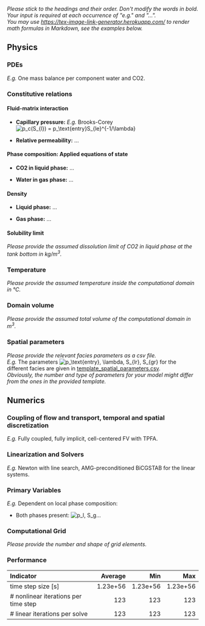 _Please stick to the headings and their order. Don't modify the words in bold. Your input is required at each occurrence of "e.g." and "..."._<br>
_You may use https://tex-image-link-generator.herokuapp.com/ to render math formulas in Markdown, see the examples below._

## Physics

### PDEs

_E.g._ One mass balance per component water and CO2.

### Constitutive relations

#### Fluid-matrix interaction

* **Capillary pressure:** _E.g._ Brooks-Corey
  ![p_c(S_{l}) = p_\text{entry}S_{le}^{-1/\lambda}](https://render.githubusercontent.com/render/math?math=%5Cdisplaystyle+p_c%28S_%7Bl%7D%29+%3D+p_%5Ctext%7Bentry%7DS_%7Ble%7D%5E%7B-1%2F%5Clambda%7D%0A)

* **Relative permeability:** ...

#### Phase composition: Applied equations of state

* **CO2 in liquid phase:** ...

* **Water in gas phase:** ...

#### Density

* **Liquid phase:** ...

* **Gas phase:** ...

#### Solubility limit

_Please provide the assumed dissolution limit of CO2 in liquid phase at the tank bottom in kg/m<sup>3</sup>._

### Temperature

_Please provide the assumed temperature inside the computational domain in °C._

### Domain volume

_Please provide the assumed total volume of the computational domain in m<sup>3</sup>._

### Spatial parameters

_Please provide the relevant facies parameters as a csv file._<br>
_E.g._ The parameters ![p_\text{entry}, \lambda, S_{lr}, S_{gr}](https://render.githubusercontent.com/render/math?math=%5Cdisplaystyle+p_%5Ctext%7Bentry%7D%2C+%5Clambda%2C+S_%7Blr%7D%2C+S_%7Bgr%7D%0A) for the different facies are given in [template_spatial_parameters.csv](template_spatial_parameters.csv).<br>
_Obviously, the number and type of parameters for your model might differ from the ones in the provided template._

## Numerics

### Coupling of flow and transport, temporal and spatial discretization

_E.g._ Fully coupled, fully implicit, cell-centered FV with TPFA.

### Linearization and Solvers

_E.g._ Newton with line search, AMG-preconditioned BiCGSTAB for the linear systems.

### Primary Variables

_E.g._ Dependent on local phase composition:
* Both phases present:
  ![p_l, S_g](https://render.githubusercontent.com/render/math?math=%5Ctextstyle+p_l%2C+S_g%0A)...

### Computational Grid

_Please provide the number and shape of grid elements._

### Performance

| Indicator                            |  Average |      Min |      Max |
|:-------------------------------------|---------:|---------:|---------:|
| time step size [s]                   | 1.23e+56 | 1.23e+56 | 1.23e+56 |
| # nonlinear iterations per time step |      123 |      123 |      123 |
| # linear iterations per solve        |      123 |      123 |      123 |
